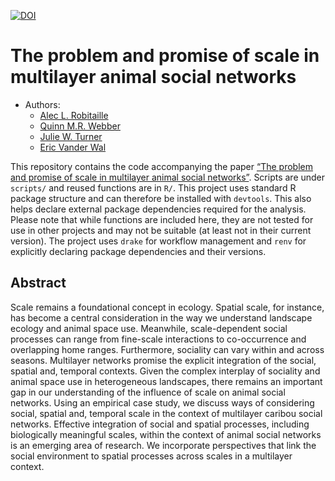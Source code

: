 
[![DOI](https://zenodo.org/badge/291094231.svg)](https://zenodo.org/badge/latestdoi/291094231)

<!-- README.md is generated from README.Rmd. Please edit that file -->

The problem and promise of scale in multilayer animal social networks
=====================================================================

-   Authors:
    -   [Alec L. Robitaille](http://robitalec.ca)
    -   [Quinn M.R. Webber](https://qwebber.weebly.com/)
    -   [Julie W. Turner](https://www.julwturner.com/)
    -   [Eric Vander Wal](http://weel.gitlab.io)

This repository contains the code accompanying the paper [“The problem
and promise of scale in multilayer animal social
networks”](https://doi.org/10.1093/cz/zoaa052). Scripts are under
`scripts/` and reused functions are in `R/`. This project uses standard
R package structure and can therefore be installed with `devtools`. This
also helps declare external package dependencies required for the
analysis. Please note that while functions are included here, they are
not tested for use in other projects and may not be suitable (at least
not in their current version). The project uses `drake` for workflow
management and `renv` for explicitly declaring package dependencies and
their versions.

Abstract
--------

Scale remains a foundational concept in ecology. Spatial scale, for
instance, has become a central consideration in the way we understand
landscape ecology and animal space use. Meanwhile, scale-dependent
social processes can range from fine-scale interactions to co-occurrence
and overlapping home ranges. Furthermore, sociality can vary within and
across seasons. Multilayer networks promise the explicit integration of
the social, spatial and, temporal contexts. Given the complex interplay
of sociality and animal space use in heterogeneous landscapes, there
remains an important gap in our understanding of the influence of scale
on animal social networks. Using an empirical case study, we discuss
ways of considering social, spatial and, temporal scale in the context
of multilayer caribou social networks. Effective integration of social
and spatial processes, including biologically meaningful scales, within
the context of animal social networks is an emerging area of research.
We incorporate perspectives that link the social environment to spatial
processes across scales in a multilayer context.
